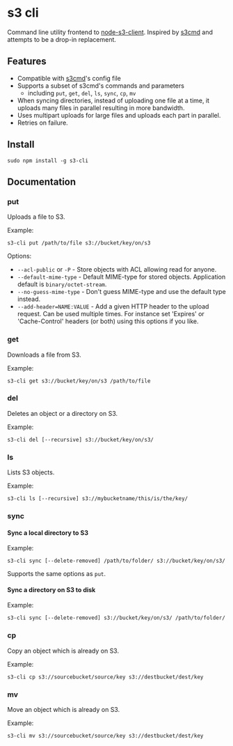 # s3 cli

Command line utility frontend to [node-s3-client](https://github.com/andrewrk/node-s3-client).
Inspired by [s3cmd](https://github.com/s3tools/s3cmd) and attempts to be a
drop-in replacement.

## Features

 * Compatible with [s3cmd](https://github.com/s3tools/s3cmd)'s config file
 * Supports a subset of s3cmd's commands and parameters
   - including `put`, `get`, `del`, `ls`, `sync`, `cp`, `mv`
 * When syncing directories, instead of uploading one file at a time, it
   uploads many files in parallel resulting in more bandwidth.
 * Uses multipart uploads for large files and uploads each part in parallel.
 * Retries on failure.

## Install

`sudo npm install -g s3-cli`

## Documentation

### put

Uploads a file to S3.

Example:

```
s3-cli put /path/to/file s3://bucket/key/on/s3
```

Options:

 * `--acl-public` or `-P` - Store objects with ACL allowing read for anyone.
 * `--default-mime-type` - Default MIME-type for stored objects. Application
   default is `binary/octet-stream`.
 * `--no-guess-mime-type` - Don't guess MIME-type and use the default type
   instead.
 * `--add-header=NAME:VALUE` - Add a given HTTP header to the upload request. Can be
   used  multiple times. For instance set 'Expires' or 'Cache-Control' headers
   (or both) using this options if you like.

### get

Downloads a file from S3.

Example:

```
s3-cli get s3://bucket/key/on/s3 /path/to/file
```

### del

Deletes an object or a directory on S3.

Example:

```
s3-cli del [--recursive] s3://bucket/key/on/s3/
```

### ls

Lists S3 objects.

Example:

```
s3-cli ls [--recursive] s3://mybucketname/this/is/the/key/
```

### sync

#### Sync a local directory to S3

Example:

```
s3-cli sync [--delete-removed] /path/to/folder/ s3://bucket/key/on/s3/
```

Supports the same options as `put`.

#### Sync a directory on S3 to disk

Example:

```
s3-cli sync [--delete-removed] s3://bucket/key/on/s3/ /path/to/folder/
```

### cp

Copy an object which is already on S3.

Example:

```
s3-cli cp s3://sourcebucket/source/key s3://destbucket/dest/key
```

### mv

Move an object which is already on S3.

Example:

```
s3-cli mv s3://sourcebucket/source/key s3://destbucket/dest/key
```
